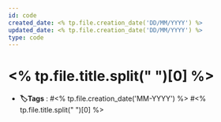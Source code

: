 ```yaml
---
id: code
created_date: <% tp.file.creation_date('DD/MM/YYYY') %>
updated_date: <% tp.file.creation_date('DD/MM/YYYY') %>
type: code
---
```


#  <% tp.file.title.split(" ")[0] %>

- **🏷️Tags** :  #<% tp.file.creation_date('MM-YYYY') %>  #<% tp.file.title.split(" ")[0] %>
[ ](#anki-card)


```ad-info 



```
